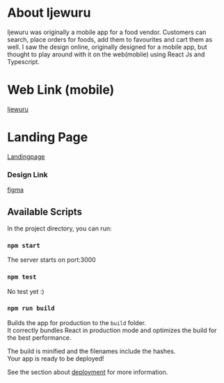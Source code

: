 # About Ijewuru

Ijewuru was originally a mobile app for a food vendor. Customers can search, place orders for foods, add them to favourites and cart them as well.
I saw the design online, originally designed for a mobile app, but thought to play around with it on the web(mobile) using React Js and Typescript.

# Web Link (mobile)

[Ijewuru](http://ijewuru.netlify.app/)

# Landing Page 

[Landingpage](https://onofoodie.netlify.app/)

### Design Link

[figma](https://www.figma.com/file/KawxNnCZ1epHjQu0wSqlG2/Food-delivery-app-Ui-kit?node-id=298%3A40&mode=dev)

## Available Scripts

In the project directory, you can run:

### `npm start`

The server starts on port:3000

### `npm test`

No test yet :)

### `npm run build`

Builds the app for production to the `build` folder.\
It correctly bundles React in production mode and optimizes the build for the best performance.

The build is minified and the filenames include the hashes.\
Your app is ready to be deployed!

See the section about [deployment](https://facebook.github.io/create-react-app/docs/deployment) for more information.

